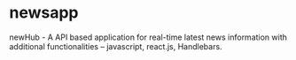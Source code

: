 # newsapp
newHub - A API based application for real-time latest news information with additional functionalities – javascript, react.js, Handlebars.
